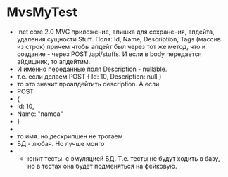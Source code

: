 # MvsMyTest
* .net core 2.0 MVC приложение, апишка для сохранения, апдейта, удаления сущности Stuff. Поля: Id, Name, Description, Tags (массив из строк)
причем чтобы апдейт был через тот же метод, что и создание - через POST /api/stuffs. И если в body передается айдишник, то апдейтим. 
* И именно переданные поля
 Description - nullable.
* т.е. если делаем
POST
{
  Id: 10,
  Description: null
}
* то это значит проапдейтить description. А если
* POST
* {
*  Id: 10,
*  Name: "namea"
* }
*
* то имя. но дескрипшен не трогаем
* БД - любая. Но лучше монго
* + юнит тесты. с эмуляцией БД. Т.е. тесты не будут ходить в базу, но в тестах она будет подменяться на фейковую.
